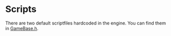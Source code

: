 # Scripts

There are two default scriptfiles hardcoded in the engine. You can find them in [GameBase.h](https://github.com/dhewm/dhewm3/blob/master/neo/game/GameBase.h#L33).
